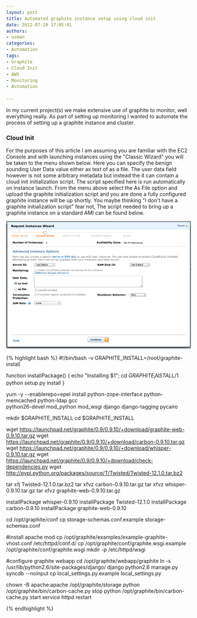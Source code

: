 ```yaml
--- 
layout: post
title: Automated graphite instance setup using cloud init
date: 2012-07-20 17:05:41
authors: 
- usman
categories: 
- Automation
tags:
- Graphite
- Cloud Init
- AWS
- Monitoring
- Automation

---
```


In my current project(s) we make extensive use of graphite to monitor, well everything really. As part of setting up monitoring I wanted to automate the process of setting up a graphite instance and cluster.


### Cloud Init ###

For the purposes of this article I am assuming you are familiar with the EC2 Console and with launching instances using the "Classic Wizard" you will be taken to the menu shown below. Here you can specify the benign sounding User Data value either as text of as a file. The user data field however is not some arbitrary metadata but instead the it can contain a cloud init initialization script. The script specified here is run automatically on instance launch. From the menu above select the As File option and upload the graphite initialization script and you are done a fully configured graphite instance will be up shortly. You maybe thinking "I don't have a graphite initialization script" fear not, The script needed to bring up a graphite instance on a standard AMI can be found below. 

![User Data](/assets/images/user_data.png)

{% highlight bash %}
#!/bin/bash -v
GRAPHITE_INSTALL=/root/graphite-install

function installPackage() {
        echo "Installing $1";
        cd $GRAPHITE_INSTALL/$1
        python setup.py install
}

yum -y --enablerepo=epel install python-zope-interface python-memcached python-ldap gcc \
       python26-devel mod_python mod_wsgi django django-tagging pycairo

mkdir $GRAPHITE_INSTALL
cd $GRAPHITE_INSTALL

wget https://launchpad.net/graphite/0.9/0.9.10/+download/graphite-web-0.9.10.tar.gz
wget https://launchpad.net/graphite/0.9/0.9.10/+download/carbon-0.9.10.tar.gz
wget https://launchpad.net/graphite/0.9/0.9.10/+download/whisper-0.9.10.tar.gz
wget https://launchpad.net/graphite/0.9/0.9.10/+download/check-dependencies.py
wget http://pypi.python.org/packages/source/T/Twisted/Twisted-12.1.0.tar.bz2

tar xfj Twisted-12.1.0.tar.bz2
tar xfvz carbon-0.9.10.tar.gz
tar xfvz whisper-0.9.10.tar.gz
tar xfvz graphite-web-0.9.10.tar.gz

installPackage whisper-0.9.10
installPackage Twisted-12.1.0
installPackage carbon-0.9.10
installPackage graphite-web-0.9.10

cd /opt/graphite/conf
cp storage-schemas.conf.example storage-schemas.conf

#install apache mod
cp /opt/graphite/examples/example-graphite-vhost.conf /etc/httpd/conf.d/
cp /opt/graphite/conf/graphite.wsgi.example /opt/graphite/conf/graphite.wsgi
mkdir -p /etc/httpd/wsgi

#configure graphite webapp
cd /opt/graphite/webapp/graphite
ln -s /usr/lib/python2.6/site-packages/django/ django
python2.6 manage.py syncdb --noinput
cp local_settings.py.example local_settings.py


chown -R apache:apache /opt/graphite/storage
python /opt/graphite/bin/carbon-cache.py stop
python /opt/graphite/bin/carbon-cache.py start
service httpd restart

{% endhighlight %}

